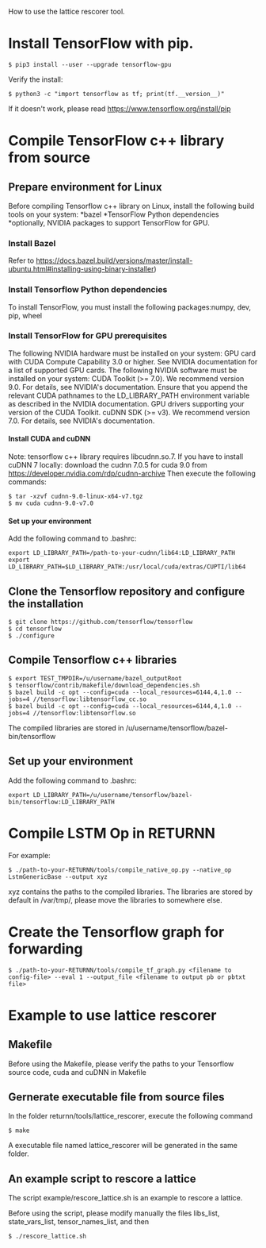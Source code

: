 How to use the lattice rescorer tool.



# Install TensorFlow with pip.

    $ pip3 install --user --upgrade tensorflow-gpu
    
Verify the install:
    
    $ python3 -c "import tensorflow as tf; print(tf.__version__)"

If it doesn't work, please read https://www.tensorflow.org/install/pip

# Compile TensorFlow c++ library from source

## Prepare environment for Linux
    
  Before compiling Tensorflow c++ library on Linux, install the following build tools on your system:
  *bazel
  *TensorFlow Python dependencies
  *optionally, NVIDIA packages to support TensorFlow for GPU.
    
### Install Bazel

Refer to https://docs.bazel.build/versions/master/install-ubuntu.html#installing-using-binary-installer)


### Install Tensorflow Python dependencies

To install TensorFlow, you must install the following packages:numpy, dev, pip, wheel

### Install TensorFlow for GPU prerequisites

The following NVIDIA hardware must be installed on your system:
GPU card with CUDA Compute Capability 3.0 or higher. See NVIDIA documentation for a list of 
supported GPU cards.
The following NVIDIA software must be installed on your system:
CUDA Toolkit (>= 7.0). We recommend version 9.0. For details, see NVIDIA's documentation. 
Ensure that you append the relevant CUDA pathnames to the LD_LIBRARY_PATH environment 
variable as described in the NVIDIA documentation.
GPU drivers supporting your version of the CUDA Toolkit.
cuDNN SDK (>= v3). We recommend version 7.0. For details, see NVIDIA's documentation.

#### Install CUDA and cuDNN

Note: tensorflow c++ library requires libcudnn.so.7. If you have to install cuDNN 7 locally:
download the cudnn 7.0.5 for cuda 9.0 from https://developer.nvidia.com/rdp/cudnn-archive
Then execute the following commands:

    $ tar -xzvf cudnn-9.0-linux-x64-v7.tgz
    $ mv cuda cudnn-9.0-v7.0
    
#### Set up your environment

Add the following command to .bashrc:

    export LD_LIBRARY_PATH=/path-to-your-cudnn/lib64:LD_LIBRARY_PATH
    export LD_LIBRARY_PATH=$LD_LIBRARY_PATH:/usr/local/cuda/extras/CUPTI/lib64 

## Clone the Tensorflow repository and configure the installation

    $ git clone https://github.com/tensorflow/tensorflow
    $ cd tensorflow
    $ ./configure
    
## Compile Tensorflow c++ libraries

    $ export TEST_TMPDIR=/u/username/bazel_outputRoot
    $ tensorflow/contrib/makefile/download_dependencies.sh
    $ bazel build -c opt --config=cuda --local_resources=6144,4,1.0 --jobs=4 //tensorflow:libtensorflow_cc.so
    $ bazel build -c opt --config=cuda --local_resources=6144,4,1.0 --jobs=4 //tensorflow:libtensorflow.so 
    
The compiled libraries are stored in /u/username/tensorflow/bazel-bin/tensorflow

## Set up your environment

Add the following command to .bashrc:

    export LD_LIBRARY_PATH=/u/username/tensorflow/bazel-bin/tensorflow:LD_LIBRARY_PATH

# Compile LSTM Op in RETURNN

For example:

    $ ./path-to-your-RETURNN/tools/compile_native_op.py --native_op LstmGenericBase --output xyz

xyz contains the paths to the compiled libraries. The libraries are stored by default in /var/tmp/, please move the libraries to somewhere else.

# Create the Tensorflow graph for forwarding

    $ ./path-to-your-RETURNN/tools/compile_tf_graph.py <filename to config-file> --eval 1 --output_file <filename to output pb or pbtxt file>

# Example to use lattice rescorer

## Makefile

Before using the Makefile, please verify the paths to your Tensorflow source code, cuda and cuDNN in Makefile

## Gernerate executable file from source files

In the folder returnn/tools/lattice_rescorer, execute the following command

    $ make
    
A executable file named lattice_rescorer will be generated in the same folder.

## An example script to rescore a lattice

The script example/rescore_lattice.sh is an example to rescore a lattice.

Before using the script, please modify manually the files libs_list, state_vars_list, tensor_names_list, and then

    $ ./rescore_lattice.sh
